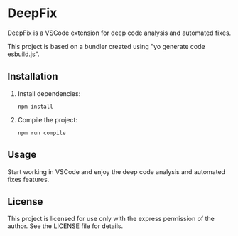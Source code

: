 # DeepFix

DeepFix is a VSCode extension for deep code analysis and automated fixes.

This project is based on a bundler created using "yo generate code esbuild.js".

## Installation

1. Install dependencies:
   ```
   npm install
   ```
2. Compile the project:
   ```
   npm run compile
   ```

## Usage

Start working in VSCode and enjoy the deep code analysis and automated fixes features.

## License

This project is licensed for use only with the express permission of the author. See the LICENSE file for details.